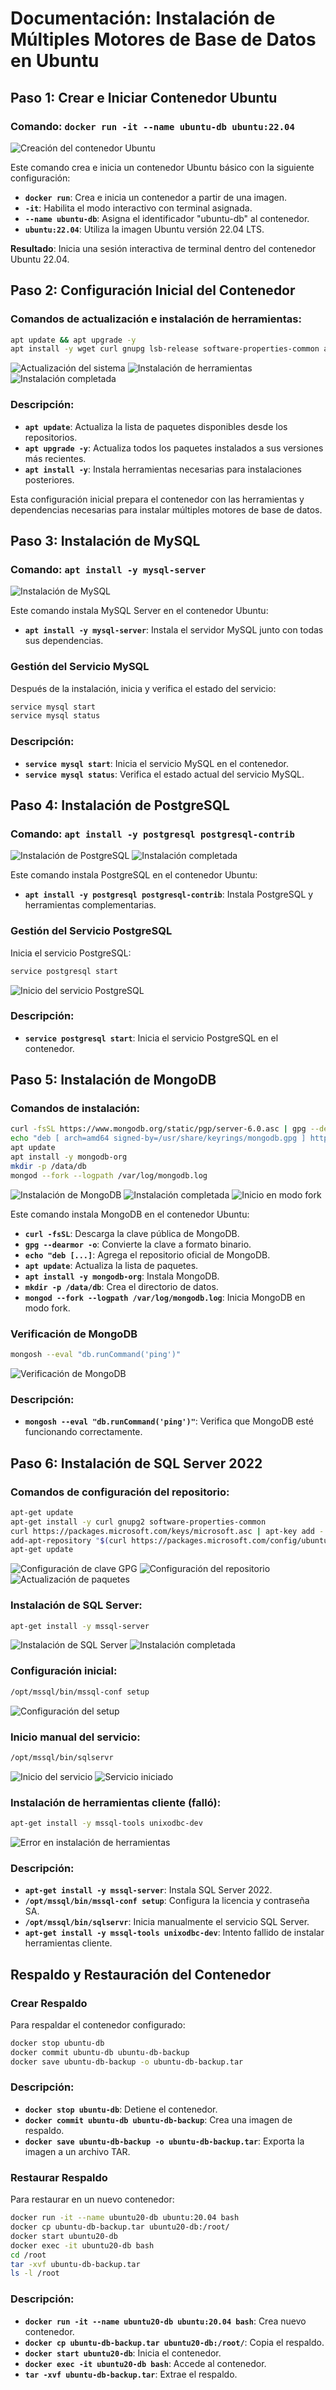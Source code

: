 # Documentación: Instalación de Múltiples Motores de Base de Datos en Ubuntu

## Paso 1: Crear e Iniciar Contenedor Ubuntu

### Comando: `docker run -it --name ubuntu-db ubuntu:22.04`

![Creación del contenedor Ubuntu](capturas/second%20exercise%20bds%20in%20ubuntu/mysql/mysql_01_creacion_contenedor.png)

Este comando crea e inicia un contenedor Ubuntu básico con la siguiente configuración:

- **`docker run`**: Crea e inicia un contenedor a partir de una imagen.
- **`-it`**: Habilita el modo interactivo con terminal asignada.
- **`--name ubuntu-db`**: Asigna el identificador "ubuntu-db" al contenedor.
- **`ubuntu:22.04`**: Utiliza la imagen Ubuntu versión 22.04 LTS.

**Resultado**: Inicia una sesión interactiva de terminal dentro del contenedor Ubuntu 22.04.

## Paso 2: Configuración Inicial del Contenedor

### Comandos de actualización e instalación de herramientas:

```bash
apt update && apt upgrade -y
apt install -y wget curl gnupg lsb-release software-properties-common apt-transport-https
```

![Actualización del sistema](capturas/second%20exercise%20bds%20in%20ubuntu/mysql/mysql_02_apt_update.png)
![Instalación de herramientas](capturas/second%20exercise%20bds%20in%20ubuntu/mysql/mysql_03_instalacion_herramientas.png)
![Instalación completada](capturas/second%20exercise%20bds%20in%20ubuntu/mysql/mysql_04_instalacion_herramientas_finish.png)

### Descripción:

- **`apt update`**: Actualiza la lista de paquetes disponibles desde los repositorios.
- **`apt upgrade -y`**: Actualiza todos los paquetes instalados a sus versiones más recientes.
- **`apt install -y`**: Instala herramientas necesarias para instalaciones posteriores.

Esta configuración inicial prepara el contenedor con las herramientas y dependencias necesarias para instalar múltiples motores de base de datos.

## Paso 3: Instalación de MySQL

### Comando: `apt install -y mysql-server`

![Instalación de MySQL](capturas/second%20exercise%20bds%20in%20ubuntu/mysql/mysql_05_inicio_servicio.png)

Este comando instala MySQL Server en el contenedor Ubuntu:

- **`apt install -y mysql-server`**: Instala el servidor MySQL junto con todas sus dependencias.

### Gestión del Servicio MySQL

Después de la instalación, inicia y verifica el estado del servicio:

```bash
service mysql start
service mysql status
```

### Descripción:

- **`service mysql start`**: Inicia el servicio MySQL en el contenedor.
- **`service mysql status`**: Verifica el estado actual del servicio MySQL.

## Paso 4: Instalación de PostgreSQL

### Comando: `apt install -y postgresql postgresql-contrib`

![Instalación de PostgreSQL](capturas/second%20exercise%20bds%20in%20ubuntu/postgresql/postgresql_01_instalacion.png)
![Instalación completada](capturas/second%20exercise%20bds%20in%20ubuntu/postgresql/postgresql_02_instalacion_finish.png)

Este comando instala PostgreSQL en el contenedor Ubuntu:

- **`apt install -y postgresql postgresql-contrib`**: Instala PostgreSQL y herramientas complementarias.

### Gestión del Servicio PostgreSQL

Inicia el servicio PostgreSQL:

```bash
service postgresql start
```

![Inicio del servicio PostgreSQL](capturas/second%20exercise%20bds%20in%20ubuntu/postgresql/postgresql_03_inicio_servicio.png)

### Descripción:

- **`service postgresql start`**: Inicia el servicio PostgreSQL en el contenedor.

## Paso 5: Instalación de MongoDB

### Comandos de instalación:

```bash
curl -fsSL https://www.mongodb.org/static/pgp/server-6.0.asc | gpg --dearmor -o /usr/share/keyrings/mongodb.gpg
echo "deb [ arch=amd64 signed-by=/usr/share/keyrings/mongodb.gpg ] https://repo.mongodb.org/apt/ubuntu jammy/mongodb-org/6.0 multiverse" | tee /etc/apt/sources.list.d/mongodb-org-6.0.list
apt update
apt install -y mongodb-org
mkdir -p /data/db
mongod --fork --logpath /var/log/mongodb.log
```

![Instalación de MongoDB](capturas/second%20exercise%20bds%20in%20ubuntu/mongodb/mongodb_01_instalacion.png)
![Instalación completada](capturas/second%20exercise%20bds%20in%20ubuntu/mongodb/mongodb_02_instalacion_finish.png)
![Inicio en modo fork](capturas/second%20exercise%20bds%20in%20ubuntu/mongodb/mongodb_03_inicio_fork.png)

Este comando instala MongoDB en el contenedor Ubuntu:

- **`curl -fsSL`**: Descarga la clave pública de MongoDB.
- **`gpg --dearmor -o`**: Convierte la clave a formato binario.
- **`echo "deb [...]`**: Agrega el repositorio oficial de MongoDB.
- **`apt update`**: Actualiza la lista de paquetes.
- **`apt install -y mongodb-org`**: Instala MongoDB.
- **`mkdir -p /data/db`**: Crea el directorio de datos.
- **`mongod --fork --logpath /var/log/mongodb.log`**: Inicia MongoDB en modo fork.

### Verificación de MongoDB

```bash
mongosh --eval "db.runCommand('ping')"
```

![Verificación de MongoDB](capturas/second%20exercise%20bds%20in%20ubuntu/mongodb/mongodb_04_verificacion.png)

### Descripción:

- **`mongosh --eval "db.runCommand('ping')"`**: Verifica que MongoDB esté funcionando correctamente.

## Paso 6: Instalación de SQL Server 2022

### Comandos de configuración del repositorio:

```bash
apt-get update
apt-get install -y curl gnupg2 software-properties-common
curl https://packages.microsoft.com/keys/microsoft.asc | apt-key add -
add-apt-repository "$(curl https://packages.microsoft.com/config/ubuntu/22.04/mssql-server-2022.list)"
apt-get update
```

![Configuración de clave GPG](capturas/second%20exercise%20bds%20in%20ubuntu/sqlserver/sqlserver_01_clave_gpg.png)
![Configuración del repositorio](capturas/second%20exercise%20bds%20in%20ubuntu/sqlserver/sqlserver_02_config_repositorio.png)
![Actualización de paquetes](capturas/second%20exercise%20bds%20in%20ubuntu/sqlserver/sqlserver_03_apt_update.png)

### Instalación de SQL Server:

```bash
apt-get install -y mssql-server
```

![Instalación de SQL Server](capturas/second%20exercise%20bds%20in%20ubuntu/sqlserver/sqlserver_04_instalacion.png)
![Instalación completada](capturas/second%20exercise%20bds%20in%20ubuntu/sqlserver/sqlserver_05_instalacion_finish.png)

### Configuración inicial:

```bash
/opt/mssql/bin/mssql-conf setup
```

![Configuración del setup](capturas/second%20exercise%20bds%20in%20ubuntu/sqlserver/sqlserver_06_setup.png)

### Inicio manual del servicio:

```bash
/opt/mssql/bin/sqlservr
```

![Inicio del servicio](capturas/second%20exercise%20bds%20in%20ubuntu/sqlserver/sqlserver_07_inicio_manual.png)
![Servicio iniciado](capturas/second%20exercise%20bds%20in%20ubuntu/sqlserver/sqlserver_08_inicio_finish.png)

### Instalación de herramientas cliente (falló):

```bash
apt-get install -y mssql-tools unixodbc-dev
```

![Error en instalación de herramientas](capturas/second%20exercise%20bds%20in%20ubuntu/sqlserver/sqlserver_09_herramientas_error.png)

### Descripción:

- **`apt-get install -y mssql-server`**: Instala SQL Server 2022.
- **`/opt/mssql/bin/mssql-conf setup`**: Configura la licencia y contraseña SA.
- **`/opt/mssql/bin/sqlservr`**: Inicia manualmente el servicio SQL Server.
- **`apt-get install -y mssql-tools unixodbc-dev`**: Intento fallido de instalar herramientas cliente.

## Respaldo y Restauración del Contenedor

### Crear Respaldo

Para respaldar el contenedor configurado:

```bash
docker stop ubuntu-db
docker commit ubuntu-db ubuntu-db-backup
docker save ubuntu-db-backup -o ubuntu-db-backup.tar
```

### Descripción:

- **`docker stop ubuntu-db`**: Detiene el contenedor.
- **`docker commit ubuntu-db ubuntu-db-backup`**: Crea una imagen de respaldo.
- **`docker save ubuntu-db-backup -o ubuntu-db-backup.tar`**: Exporta la imagen a un archivo TAR.

### Restaurar Respaldo

Para restaurar en un nuevo contenedor:

```bash
docker run -it --name ubuntu20-db ubuntu:20.04 bash
docker cp ubuntu-db-backup.tar ubuntu20-db:/root/
docker start ubuntu20-db
docker exec -it ubuntu20-db bash
cd /root
tar -xvf ubuntu-db-backup.tar
ls -l /root
```

### Descripción:

- **`docker run -it --name ubuntu20-db ubuntu:20.04 bash`**: Crea nuevo contenedor.
- **`docker cp ubuntu-db-backup.tar ubuntu20-db:/root/`**: Copia el respaldo.
- **`docker start ubuntu20-db`**: Inicia el contenedor.
- **`docker exec -it ubuntu20-db bash`**: Accede al contenedor.
- **`tar -xvf ubuntu-db-backup.tar`**: Extrae el respaldo.


